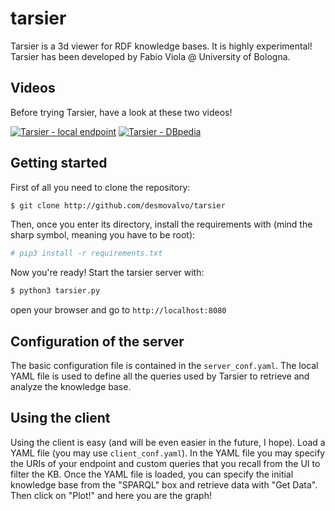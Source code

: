 # tarsier

Tarsier is a 3d viewer for RDF knowledge bases. It is highly experimental! Tarsier has been developed by Fabio Viola @ University of Bologna.

## Videos

Before trying Tarsier, have a look at these two videos!

[![Tarsier - local endpoint](https://img.youtube.com/vi/szA2W2awT1Y/1.jpg)](https://img.youtube.com/vi/szA2W2awT1Y/0.jpg) [![Tarsier - DBpedia](https://img.youtube.com/vi/OgoxFWAb1vQ/1.jpg)](https://www.youtube.com/watch?v=OgoxFWAb1vQ)

## Getting started

First of all you need to clone the repository:

```bash
$ git clone http://github.com/desmovalvo/tarsier
```
Then, once you enter its directory, install the requirements with (mind the sharp symbol, meaning you have to be root):

```bash
# pip3 install -r requirements.txt
```

Now you're ready! Start the tarsier server with:

```bash
$ python3 tarsier.py
```
open your browser and go to `http://localhost:8080`

## Configuration of the server

The basic configuration file is contained in the `server_conf.yaml`. The local YAML file is used to define all the queries used by Tarsier to retrieve and analyze the knowledge base.

## Using the client

Using the client is easy (and will be even easier in the future, I hope). Load a YAML file (you may use `client_conf.yaml`). In the YAML file you may specify the URIs of your endpoint and custom queries that you recall from the UI to filter the KB. Once the YAML file is loaded, you can specify the initial knowledge base from the "SPARQL" box and retrieve data with "Get Data". Then click on "Plot!" and here you are the graph!
